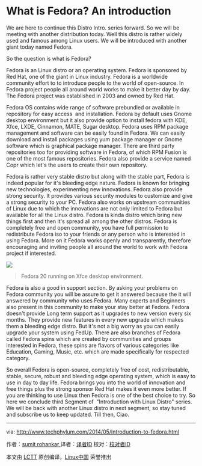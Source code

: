# What is Fedora? An introduction

We are here to continue this Distro Intro. series forward. So we will be meeting with another distribution today. Well this distro is rather widely used and famous among Linux users. We will be introduced with another giant today named Fedora.

So the question is what is Fedora?

Fedora is an Linux distro or an operating system. Fedora is sponsored by Red Hat, one of the giant in Linux industry. Fedora is a worldwide community effort to to introduce people to the world of open-source. In Fedora project people all around world works to make it better day by day. The Fedora project was established in 2003 and owned by Red Hat. 


Fedora OS contains wide range of software prebundled or available in repository for easy access  and installation. Fedora by default uses Gnome desktop environment but it also provide option to install fedora with KDE, Xfce, LXDE, Cinnamon, MATE, Sugar desktop. Fedora uses RPM package management and software can be easily found in Fedora. We can easily download and install packages using yum package manager or Gnome software which is graphical package manager. There are third party repositories too for providing software in Fedora, of which RPM Fusion is one of the most famous repositories. Fedora also provide a service named Copr which let's the users to create their own repository.

Fedora is rather very stable distro but along with the stable part, Fedora is indeed popular for it's bleeding edge nature. Fedora is known for bringing new technologies, experimenting new innovations. Fedora also provide strong security. It provides various security modules to customize and give a strong security to your PC. Fedora also works on upstream communities of Linux due to which the innovations are not only limited to Fedora but available for all the Linux distro. Fedora is kinda distro which bring new things first and then it's spread all among the other distros. Fedora is completely free and open community, you have full permission to redistribute Fedora iso to your friends or any person who is interested in using Fedora. More on it Fedora works openly and transparently, therefore encouraging and inviting people all around the world to work with Fedora project if interested. 

 [
 ![](https://2.bp.blogspot.com/-EnaboEcRH6E/U3OAe2bFZ7I/AAAAAAAAAQ0/6iH-DigFGBM/s1600/03.png) 
][5] 

> Fedora 20 running on Xfce desktop environment. 

Fedora is also a good in support section. By asking your problems on Fedora community you will be assure to get it answered because the it will answered by community who uses Fedora. Many experts and Beginners also present in this community to make your stay better at Fedora. Fedora doesn't provide Long term support as it upgrades to new version every six months. They provide new features in every new upgrade which makes them a bleeding edge distro. But it's not a big worry as you can easily upgrade your system using FedUp. There are also branches of Fedora called Fedora spins which are created by communities and groups interested in Fedora, these spins are flavors of various categories like Education, Gaming, Music, etc. which are made specifically for respected category.

So overall Fedora is open-source, completely free of cost, redistributable, stable, secure, robust and bleeding edge operating system, which is easy to use in day to day life. Fedora brings you into the world of innovation and free things plus the strong sponsor Red Hat makes it even more better. If you are thinking to use Linux then Fedora is one of the best choice to try. So here we conclude third Segment of  "Introduction with Linux Distro" series. We will be back with another Linux distro in next segment, so stay tuned and subscribe us to keep updated. Till then, Ciao.

--------------------------------------------------------------------------------

via: http://www.techphylum.com/2014/05/Introduction-to-fedora.html

作者：[sumit rohankar ][a]
译者：[译者ID](https://github.com/译者ID)
校对：[校对者ID](https://github.com/校对者ID)

本文由 [LCTT](https://github.com/LCTT/TranslateProject) 原创编译，[Linux中国](https://linux.cn/) 荣誉推出

[a]:https://plus.google.com/112160169713374382262
[1]:http://www.techphylum.com/2014/05/make-bootable-usb-drive-in-ubuntu.html
[2]:http://www.techphylum.com/2014/05/how-to-convert-deb-to-rpm.html
[3]:http://www.techphylum.com/2014/05/how-to-install-opensuse-131.html
[4]:http://www.techphylum.com/2014/05/install-deb-files.html
[5]:http://2.bp.blogspot.com/-EnaboEcRH6E/U3OAe2bFZ7I/AAAAAAAAAQ0/6iH-DigFGBM/s1600/03.png
[6]:http://www.techphylum.com/2014/05/linux-guide-for-beginners-part-1.html
[7]:http://www.techphylum.com/2014/05/what-is-debian-brief-introduction.html
[8]:http://www.techphylum.com/2014/05/what-is-opensuse-introduction.html
[9]:http://www.techphylum.com/2014/05/linux-guide-for-beginners-part-2.html
[10]:http://www.techphylum.com/
